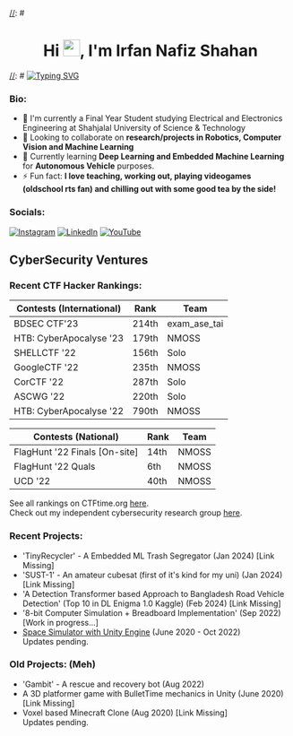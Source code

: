 
[//]: # (README made with https://gprm.itsvg.in/ and some customization, the svg is made by https://git.io/typing-svg)

[//]: # (<meta name="google-site-verification" content="uvxi10l8J-97LmEIjcdHjehpRowt0oygUn6lnn8lfCc" />)

[//]: # <h1 align="center">Hi <img src="https://raw.githubusercontent.com/MartinHeinz/MartinHeinz/master/wave.gif" width="30px">, I'm Irfan Nafiz Shahan</h1>

[//]: # [![Typing SVG](https://readme-typing-svg.herokuapp.com?font=Roboto+Mono&size=28&duration=2000&pause=500&color=2285F7&width=435&lines=ElectE+Undergrad;Hacker;Robotician;CyberSec+Enthusiast;ML%2FAI+Enthusiast)](https://git.io/typing-svg)

### Bio:
- 🏢 I'm currently a Final Year Student studying Electrical and Electronics Engineering at Shahjalal University of Science & Technology<br>
- 👯 Looking to collaborate on **research/projects in Robotics, Computer Vision and Machine Learning**<br>
- 🌱 Currently learning **Deep Learning and Embedded Machine Learning** for **Autonomous Vehicle** purposes.<br>
- ⚡ Fun fact: **I love teaching, working out, playing videogames (oldschool rts fan) and chilling out with some good tea by the side!**

### Socials:
[![Instagram](https://img.shields.io/badge/Instagram-%23E4405F.svg?logo=Instagram&logoColor=white)](https://instagram.com/irfanislive) [![LinkedIn](https://img.shields.io/badge/LinkedIn-%230077B5.svg?logo=linkedin&logoColor=white)](https://linkedin.com/in/irfannafizshahan) [![YouTube](https://img.shields.io/badge/YouTube-%23FF0000.svg?logo=YouTube&logoColor=white)](https://youtube.com/channel/UCMYMyi-OSuUjkStrzN4bdsA) 

[//]: # (Make this better in the future)

## CyberSecurity Ventures
### Recent CTF Hacker Rankings: 
| Contests (International) | Rank   | Team  |
| ------------------------ | ------ | ----- |
| BDSEC CTF'23             | 214th  | exam_ase_tai  |
| HTB: CyberApocalyse '23  | 179th  | NMOSS  |
| SHELLCTF '22             | 156th  | Solo  |
| GoogleCTF '22            | 235th  | NMOSS |
| CorCTF '22               | 287th  | Solo  |
| ASCWG '22                | 220th  | Solo  |
| HTB: CyberApocalyse '22  | 790th  | NMOSS |

| Contests (National)                 | Rank   | Team  |
| ----------------------------------- | ------ | ----- |
| FlagHunt '22 Finals [On-site]       | 14th   | NMOSS |
| FlagHunt '22 Quals                  | 6th    | NMOSS |
| UCD '22                             | 40th   | NMOSS |

See all rankings on CTFtime.org [here](https://ctftime.org/team/187336). <br>
Check out my independent cybersecurity research group [here](https://nmoss.pages.dev).

### Recent Projects:
- 'TinyRecycler' - A Embedded ML Trash Segregator    (Jan 2024)   [Link Missing]<br>
- 'SUST-1' - An amateur cubesat (first of it's kind for my uni)      (Jan 2024)   [Link Missing]<br>
- 'A Detection Transformer based Approach to Bangladesh Road Vehicle Detection' (Top 10 in DL Enigma 1.0 Kaggle) (Feb 2024) [Link Missing]<br>
- '8-bit Computer Simulation + Breadboard Implementation'  (Sep 2022)   [Work in progress...] <br>
- [Space Simulator with Unity Engine](https://github.com/IrfanNafiz/Space-Sim-Prototype) (June 2020 - Oct 2022) <br>
Updates pending.

### Old Projects: (Meh)
- 'Gambit' - A rescue and recovery bot (Aug 2022) <br> 
- A 3D platformer game with BulletTime mechanics in Unity (June 2020) [Link Missing] <br>
- Voxel based Minecraft Clone                             (Aug 2020)  [Link Missing] <br>
Updates pending.

